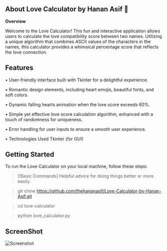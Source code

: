 ## **About Love Calculator by Hanan Asif 💖**

**Overview**

Welcome to the Love Calculator! This fun and interactive application allows users to calculate the love compatibility score between two names. Utilizing a unique algorithm that combines ASCII values of the characters in the names, this calculator provides a whimsical percentage score that reflects the love connection.


## **Features**

• User-friendly interface built with Tkinter for a delightful experience.

• Romantic design elements, including heart emojis, beautiful fonts, and soft colors.

• Dynamic falling hearts animation when the love score exceeds 60%.

• Simple yet effective love score calculation algorithm, enhanced with a touch of randomness for uniqueness.

• Error handling for user inputs to ensure a smooth user experience.

• Technologies Used Tkinter (for GUI)


## **Getting Started**

To run the Love Calculator on your local machine, follow these steps:

> [!Basic Commands]
> Helpful advice for doing things better or more easily.

> git clone https://github.com/thehananasif/Love-Calculator-by-Hanan-Asif.git

> cd love-calculator

> python love_calculator.py

## **ScreenShot**

![Screenshot](https://github.com/user-attachments/assets/fb8db501-9d08-4d7d-8339-60211c343926)
